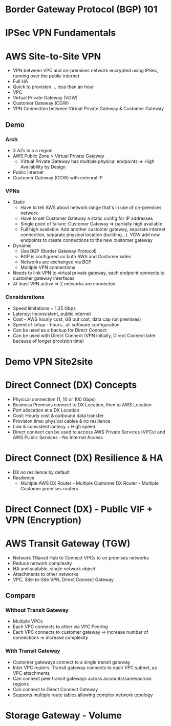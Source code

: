 # Border Gateway Protocol (BGP) 101

# IPSec VPN Fundamentals

# AWS Site-to-Site VPN

- VPN between VPC and on-premises network encrypted using IPSec, running over the public internet
- Full HA
- Quick to provision ... less than an hour
- VPC
- Virtual Private Gateway (VGW)
- Customer Gateway (CGW)
- VPN Connection between Virtual Private Gateway & Customer Gateway

## Demo

### Arch

- 3 AZs in a a region
- AWS Public Zone > Virtual Private Gateway
  - Virtual Private Gateway has multiple physical endpoints => High Availability by Design
- Public Internet
- Customer Gateway (CGW) with extenral IP

### VPNs

- Static
  - Have to tell AWS about network range that's in use of on-premises network
  - Have to set Customer Gateway a static config for IP addresses
  - Single point of failure: Customer Gateway => partially high available
  - Full high available: Add another customer gateway, separate internet connection, separate physical location (building...). VGW add new endpoints to create connections to the new customer gateway
- Dynamic
  - Use BGP (Border Gateway Protocol)
  - BGP is configured on both AWS and Customer sides
  - Networks are exchanged via BGP
  - Multiple VPN connections
- Needs to link VPN to virtual private gateway, each endpoint connects to customer gateway interfaces
- At least VPN active => 2 networks are connected

### Considerations

- Speed limitations ~ 1.25 Gbps
- Latency: Inconsistent, public internet
- Cost - AWS hourly cost, GB out cost, data cap (on premises)
- Speed of setup - hours.. all software configuration
- Can be used as a backup for Direct Connect
- Can be used with Direct Connect (VPN initially, Direct Connect later because of longer provision time)

# Demo VPN Site2site

# Direct Connect (DX) Concepts

- Physical connection (1, 10 or 100 Gbps)
- Business Premises connect to DX Location, then to AWS Location
- Port allocation at a DX Location
- Cost: Hourly cost & outbound data transfer
- Provision time: physical cables & no resilience
- Low & consistent lantecy + High speed
- Direct connect can be used to access AWS Private Services (VPCs) and AWS PUblic Services - No Internet Access

# Direct Connect (DX) Resilience & HA

- DX no resilience by default
- Resilience
  - Multiple AWS DX Router - Multiple Customer DX Router - Multiple Customer premises routers

# Direct Connect (DX) - Public VIF + VPN (Encryption)

# AWS Transit Gateway (TGW)

- Network TRansit Hub to Connect VPCs to on premises networks
- Reduce network complexity
- HA and scalable, single network object
- Attachments to other networks
- VPC, Site-to-Site VPN, Direct Connect Gateway

## Compare

### Without Transit Gateway

- Multiple VPCs
- Each VPC connects to other via VPC Peering
- Each VPC connects to customer gateway => increase number of connections => increase complexity

### With Transit Gateway

- Customer gateways connect to a single transit gateway
- Inter VPC routers: Transit gateway connects to each VPC subnet, as VPC attachments
- Can connect peer transit gateways across accounts/same/across regions
- Can connect to Direct Connect Gateway
- Supports multiple route tables allowing complex network topology

# Storage Gateway - Volume
